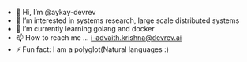 - 👋 Hi, I’m @aykay-devrev
- 👀 I’m interested in systems research, large scale distributed systems
- 🌱 I’m currently learning golang and docker
- 📫 How to reach me ... i-advaith.krishna@devrev.ai
- ⚡ Fun fact: I am a polyglot(Natural languages :)

<!---
aykay-devrev/aykay-devrev is a ✨ special ✨ repository because its `README.md` (this file) appears on your GitHub profile.
You can click the Preview link to take a look at your changes.
--->
